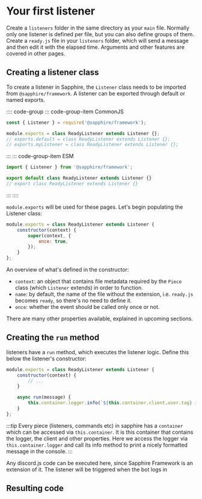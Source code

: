 # Your first listener

Create a `listeners` folder in the same directory as your `main` file. Normally only one listener is defined per file, but you can also define groups of them. Create a `ready.js` file in your `listeners` folder, which will send a message and then edit it with the elapsed time. Arguments and other features are covered in other pages.

## Creating a listener class

To create a listener in Sapphire, the `Listener` class needs to be imported from `@sapphire/framework`. A listener can be exported through default or named exports.

:::: code-group
::: code-group-item CommonJS
```js
const { Listener } = require('@sapphire/framework');

module.exports = class ReadyListener extends Listener {};
// exports.default = class ReadyListener extends Listener {};
// exports.myListener = class ReadyListener extends Listener {};
```
:::
::: code-group-item ESM
```js
import { Listener } from '@sapphire/framework';

export default class ReadyListener extends Listener {}
// export class ReadyListener extends Listener {}
```
:::
::::


`module.exports` will be used for these pages. Let's begin populating the Listener class:

```js
module.exports = class ReadyListener extends Listener {
	constructor(context) {
		super(context, {
			once: true,
		});
	}
};
```

An overview of what's defined in the constructor:

- `context`: an object that contains file metadata required by the `Piece` class (which `Listener` extends) in order to function.
- `name`: by default, the name of the file without the extension, i.e. `ready.js` becomes `ready`, so there's no need to define it.
- `once`: whether the event should be called only once or not.

There are many other properties available, explained in upcoming sections.
## Creating the `run` method

listeners have a `run` method, which executes the listener logic. Define this below the listener's constructor:

<!-- eslint-disable constructor-super -->

```js {7-9}
module.exports = class ReadyListener extends Listener {
	constructor(context) {
		// ...
	}

	async run(message) {
		this.container.logger.info(`${this.container.client.user.tag} is ready!`);
	}
};
```
:::tip
Every piece (listeners, commands etc) in sapphire has a `container` which can be accessed via `this.container`. It is this container that contains the logger, the client and other properties. Here we access the logger via `this.container.logger` and call its info method to print a nicely formatted message in the console.
:::
<!-- eslint-enable constructor-super -->

Any discord.js code can be executed here, since Sapphire Framework is an extension of it. The listener will be triggered when the bot logs in

## Resulting code

<ResultingCode />
